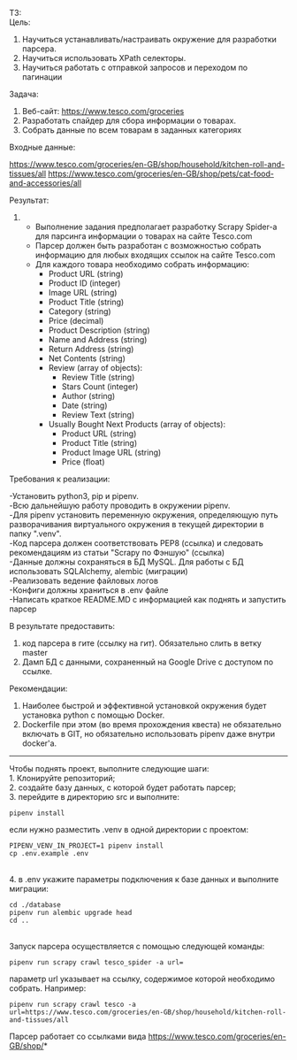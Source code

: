 ТЗ: <br>
Цель: 

1. Научиться устанавливать/настраивать окружение для разработки парсера.
2. Научиться использовать XPath селекторы.
3. Научиться работать с отправкой запросов и переходом по пагинации

Задача: 

1. Веб-сайт: https://www.tesco.com/groceries
2. Разработать спайдер для сбора информации о товарах.
3. Собрать данные по всем товарам в заданных категориях

Входные данные:

https://www.tesco.com/groceries/en-GB/shop/household/kitchen-roll-and-tissues/all
https://www.tesco.com/groceries/en-GB/shop/pets/cat-food-and-accessories/all

Результат:

1. - Выполнение задания предполагает разработку Scrapy Spider-а для парсинга информации о товарах на сайте Tesco.com
   - Парсер должен быть разработан с возможностью собрать информацию для любых входящих ссылок на сайте Tesco.com
   - Для каждого товара необходимо собрать информацию:
     - Product URL (string)
     - Product ID (integer)
     - Image URL (string)
     - Product Title (string)
     - Category (string)
     - Price (decimal)
     - Product Description (string)
     - Name and Address (string)
     - Return Address (string)
     - Net Contents (string)
     - Review (array of objects):
       - Review Title (string)
       - Stars Count (integer)
       - Author (string)
       - Date (string)
       - Review Text (string)
     - Usually Bought Next Products (array of objects):
       - Product URL (string)
       - Product Title (string)
       - Product Image URL (string)
       - Price (float)


Требования к реализации:

-Установить python3, pip и pipenv.<br>
-Всю дальнейшую работу проводить в окружении pipenv.<br>
-Для pipenv установить переменную окружения, определяющую путь разворачивания виртуального окружения в текущей директории в папку ".venv".<br>
-Код парсера должен соответствовать PEP8 (ссылка) и следовать рекомендациям из статьи "Scrapy по Фэншую" (ссылка)<br>
-Данные должны сохраняться в БД MySQL. Для работы с БД использовать SQLAlchemy, alembic (миграции)<br>
-Реализовать ведение файловых логов<br>
-Конфиги должны храниться в .env файле<br>
-Написать краткое README.MD с информацией как поднять и запустить парсер<br>

В результате предоставить:


1. код парсера в гите (ссылку на гит). Обязательно слить в ветку master
2. Дамп БД с данными, сохраненный на Google Drive с доступом по ссылке.

Рекомендации:

1. Наиболее быстрой и эффективной установкой окружения будет установка python с помощью Docker. 
2. Dockerfile при этом (во время прохождения квеста) не обязательно включать  в GIT, но обязательно использовать pipenv даже внутри docker'a.
<hr>
Чтобы поднять проект, выполните следующие шаги:<br>
1. Клонируйте репозиторий; <br>
2. создайте базу данных, с которой будет работать парсер; <br>
3. перейдите в директорию src и выполните:

```console
pipenv install
```

если нужно разместить .venv в одной директории с проектом:

```console
PIPENV_VENV_IN_PROJECT=1 pipenv install
cp .env.example .env
```
<br>
4. в .env укажите параметры подключения к базе данных и выполните миграции:

```console
cd ./database
pipenv run alembic upgrade head
cd ..
```
<br>
Запуск парсера осуществляется с помощью следующей команды:

```console
pipenv run scrapy crawl tesco_spider -a url=
```
параметр url указывает на ссылку, содержимое которой необходимо собрать. Например:

```console
pipenv run scrapy crawl tesco -a url=https://www.tesco.com/groceries/en-GB/shop/household/kitchen-roll-and-tissues/all 
```

Парсер работает со ссылками вида https://www.tesco.com/groceries/en-GB/shop/*
